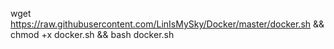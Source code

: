 wget https://raw.githubusercontent.com/LinIsMySky/Docker/master/docker.sh && chmod +x docker.sh && bash docker.sh
